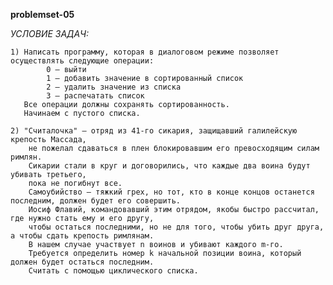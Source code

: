 **problemset-05**

*УСЛОВИЕ ЗАДАЧ:*

    1) Написать программу, которая в диалоговом режиме позволяет осуществлять следующие операции:
            0 – выйти
            1 – добавить значение в сортированный список
            2 – удалить значение из списка
            3 – распечатать список
       Все операции должны сохранять сортированность.
       Начинаем с пустого списка.

    2) "Считалочка" – отряд из 41-го сикария, защищавший галилейскую крепость Массада,
        не пожелал сдаваться в плен блокировавшим его превосходящим силам римлян.
        Сикарии стали в круг и договорились, что каждые два воина будут убивать третьего,
        пока не погибнут все.
        Самоубийство – тяжкий грех, но тот, кто в конце концов останется последним, должен будет его совершить.
        Иосиф Флавий, командовавший этим отрядом, якобы быстро рассчитал, где нужно стать ему и его другу,
        чтобы остаться последними, но не для того, чтобы убить друг друга, а чтобы сдать крепость римлянам.
        В нашем случае участвует n воинов и убивают каждого m-го.
        Требуется определить номер k начальной позиции воина, который должен будет остаться последним.
        Считать с помощью циклического списка.
